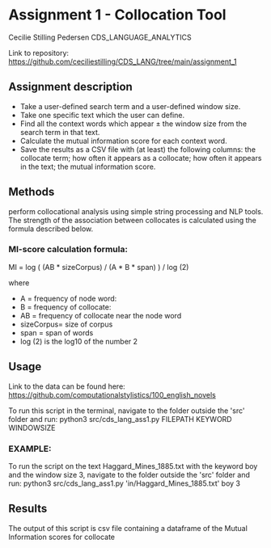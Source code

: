 
# Assignment 1 - Collocation Tool

Cecilie Stilling Pedersen
CDS_LANGUAGE_ANALYTICS

Link to repository: https://github.com/ceciliestilling/CDS_LANG/tree/main/assignment_1

## Assignment description

* Take a user-defined search term and a user-defined window size.
* Take one specific text which the user can define.
* Find all the context words which appear ± the window size from the search term in that text.
* Calculate the mutual information score for each context word.
* Save the results as a CSV file with (at least) the following columns: the collocate term; how often it appears as a collocate; how often it appears in the text; the mutual information score.

## Methods
perform collocational analysis using simple string processing and NLP tools. The strength of the association between collocates is calculated using the formula described below.

### MI-score calculation formula:

MI = log ( (AB * sizeCorpus) / (A * B * span) ) / log (2)
 
where 
- A = frequency of node word:
- B = frequency of collocate:
- AB = frequency of collocate near the node word
- sizeCorpus= size of corpus
- span = span of words
- log (2) is the log10 of the number 2


## Usage
Link to the data can be found here: https://github.com/computationalstylistics/100_english_novels


To run this script in the terminal, navigate to the folder outside the 'src' folder and run:
python3 src/cds_lang_ass1.py FILEPATH KEYWORD WINDOWSIZE
 
### EXAMPLE:
To run the script on the text Haggard_Mines_1885.txt with the keyword boy and the window size 3, navigate to the folder outside the 'src' folder and run:
  python3 src/cds_lang_ass1.py 'in/Haggard_Mines_1885.txt' boy 3

## Results
The output of this script is csv file containing a dataframe of the Mutual Information scores for collocate
